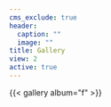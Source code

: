 ```yaml
---
cms_exclude: true
header:
  caption: ""
  image: ""
title: Gallery
view: 2
active: true
---
```



{{< gallery album="f" >}}

